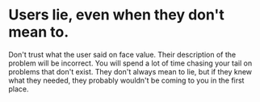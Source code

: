 # Users lie, even when they don't mean to.

Don't trust what the user said on face value. Their description of the problem will be incorrect. You will spend a lot of time chasing your tail on problems that don't exist. They don't always mean to lie, but if they knew what they needed, they probably wouldn't be coming to you in the first place.